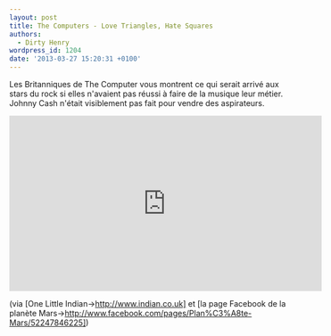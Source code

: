 ```yaml
---
layout: post
title: The Computers - Love Triangles, Hate Squares
authors:
  - Dirty Henry
wordpress_id: 1204
date: '2013-03-27 15:20:31 +0100'
---
```

Les Britanniques de The Computer vous montrent ce qui serait arrivé aux stars du rock si elles n'avaient pas réussi à faire de la musique leur métier. Johnny Cash n'était visiblement pas fait pour vendre des aspirateurs.

<iframe width="560" height="315" src="http://www.youtube.com/embed/5bdaVOAFKxg" frameborder="0" allowfullscreen></iframe>

(via [One Little Indian->http://www.indian.co.uk] et [la page Facebook de la planète Mars->http://www.facebook.com/pages/Plan%C3%A8te-Mars/52247846225])
